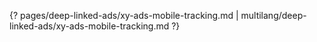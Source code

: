 {? pages/deep-linked-ads/xy-ads-mobile-tracking.md | multilang/deep-linked-ads/xy-ads-mobile-tracking.md ?}
